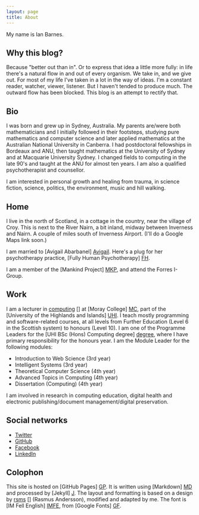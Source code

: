```yaml
---
layout: page
title: About
---
```


My name is Ian Barnes.


Why this blog?
--------------

Because "better out than in". Or to express that idea a little more fully: in
life there's a natural flow in and out of every organism. We take in, and we
give out. For most of my life I've taken in a lot in the way of ideas. I'm a
constant reader, watcher, viewer, listener. But I haven't tended to produce
much. The outward flow has been blocked. This blog is an attempt to rectify
that.

Bio
---

I was born and grew up in Sydney, Australia. My parents are/were both
mathematicians and I initially followed in their footsteps, studying pure
mathematics and computer science and later applied mathematics at the Australian
National University in Canberra. I had postdoctoral fellowships in Bordeaux and
ANU, then taught mathematics at the University of Sydney and at Macquarie
University Sydney. I changed fields to computing in the late 90's and taught at
the ANU for almost ten years. I am also a qualified psychotherapist and
counsellor.

I am interested in personal growth and healing from trauma, in science fiction,
science, politics, the environment, music and hill walking.



Home
----

I live in the north of Scotland, in a cottage in the country, near the village
of Croy. This is next to the River Nairn, a bit inland, midway between Inverness
and Nairn. A couple of miles south of Inverness Airport. (I'll do a Google Maps
link soon.)

I am married to [Avigail Abarbanel] [Avigail]. Here's a plug for her
psychotherapy practice, [Fully Human Psychotherapy] [FH].

I am a member of the [Mankind Project] [MKP], and attend the Forres I-Group.

[Avigail]: http://www.avigailabarbanel.me.uk/
[FH]: http://www.fullyhuman.co.uk/
[MKP]: http://uk.mkp.org/


Work
----

I am a lecturer in [computing] [] at [Moray College] [MC], part of the
[University of the Highlands and Islands] [UHI]. I teach mostly programming and
software-related courses, at all levels from Further Education (Level 6 in the
Scottish system) to honours (Level 10). I am one of the
Programme Leaders for the [UHI BSc (Hons) Computing degree] [degree], where I
have primary responsibility for the honours year. I am the Module Leader for the
following modules:

- Introduction to Web Science (3rd year)
- Intelligent Systems (3rd year)
- Theoretical Computer Science (4th year)
- Advanced Topics in Computing (4th year)
- Dissertation (Computing) (4th year)

I am involved in research in computing education, digital health and electronic publishing/document management/digital preservation.

[computing]: http://www.uhi.ac.uk/en/studying-at-uhi/computing
[MC]: http://www.moray.uhi.ac.uk/
[UHI]: http://www.uhi.ac.uk/en
[degree]: http://www.uhi.ac.uk/en/courses/bsc-hons-computing/



Social networks
---------------

- [Twitter](http://twitter.com/barnes1463)
- [GitHub](https://github.com/barnes1463)
- [Facebook](http://www.facebook.com/barnes1463)
- [LinkedIn](http://www.linkedin.com/in/barnes1463)


Colophon
--------

This site is hosted on [GitHub Pages] [GP]. It is written using [Markdown] [MD] and processed by [Jekyll] [J]. The layout and formatting is based on a design by [rsms] [] (Rasmus Andersson), modified and adapted by me. The font is [IM Fell English] [IMFE], from [Google Fonts] [GF].

[GP]: http://pages.github.com/
[MD]: http://daringfireball.net/projects/markdown/
[J]: http://jekyllrb.com/
[rsms]: http://rsms.me/
[IMFE]: https://www.google.com/fonts/specimen/IM+Fell+English
[GF]: http://www.google.com/fonts
